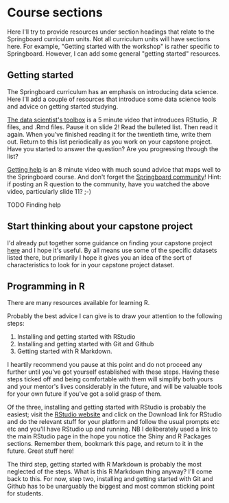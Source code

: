 # Course sections

Here I'll try to provide resources under section headings that relate
to the Springboard curriculum units. Not all curriculum units will have
sections here. For example, "Getting started with the workshop" is
rather specific to Springboard. However, I can add some general
"getting started" resources.

## Getting started

The Springboard curriculum has an emphasis on introducing data science.
Here I'll add a couple of resources that introduce some data science
tools and advice on getting started studying.

[The data scientist's toolbox](
https://www.coursera.org/learn/data-scientists-tools/lecture/4mR4L/the-data-scientists-toolbox)
is a 5 minute video that introduces RStudio, .R files, and .Rmd files.
Pause it on slide 2! Read the bulleted list. Then read it again. When you've finished
reading it for the twentieth time, write them out. Return to this list periodically as
you work on your capstone project. Have you started to answer the question? Are you
progressing through the list?

[Getting help](https://www.coursera.org/learn/data-scientists-tools/lecture/KPkZz/getting-help)
is an 8 minute video with much sound advice that maps well to the Springboard course.
And don't forget the [Springboard community](https://foundationsdscommunity.springboard.com/)!
Hint: if posting an R question to the community, have you watched the above video,
particularly slide 11? ;-)

TODO Finding help

## Start thinking about your capstone project

I'd already put together some guidance on finding your capstone project
[here](https://github.com/gtmaskall/Springboard_FDS_project_datasets)
and I hope it's useful. By all means use some of the specific datasets
listed there, but primarily I hope it gives you an idea of the sort
of characteristics to look for in your capstone project dataset.

## Programming in R

There are many resources available for learning R.

Probably the best advice I can give is to draw your attention to the following
steps:

1. Installing and getting started with RStudio
2. Installing and getting started with Git and Github
3. Getting started with R Markdown.

I heartily recommend you pause at this point and do not proceed any further until
you've got yourself established with these steps. Having these steps ticked off and
being comfortable with them will simplify both yours and your mentor's lives
considerably in the future, and will be valuable tools for your own future if you've
got a solid grasp of them.

Of the three, installing and getting started with RStudio is probably the easiest;
visit the [RStudio website](https://www.rstudio.com/) and click on the Download link
for RStudio and do the relevant stuff for your platform and follow the usual prompts
etc etc and you'll have RStudio up and running. NB I deliberately used a link to the
main RStudio page in the hope you notice the Shiny and R Packages sections. Remember them,
bookmark this page, and return to it in the future. Great stuff here!

The third step, getting started with R Markdown is probably the most neglected of the steps.
What is this R Markdown thing anyway? I'll come back to this. For now, step two,
installing and getting started with Git and Github has to be unarguably the biggest and
most common sticking point for students.

